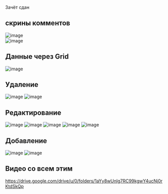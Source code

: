 Зачёт сдан
## скрины комментов
![image](https://user-images.githubusercontent.com/90381005/206876247-79c87831-dd60-4a42-8f64-43002af3f08e.png)<br>
![image](https://user-images.githubusercontent.com/90381005/206876532-af965c5e-c8cf-41cf-aad2-1ef16fbea70e.png)<br>
## Данные через Grid
![image](https://user-images.githubusercontent.com/90381005/208238463-7153d7f0-057e-4bdc-afc7-876fc197a3f8.png)
## Удаление
![image](https://user-images.githubusercontent.com/90381005/208247834-30e2f21d-c950-49ba-b123-4dd585ec4b5b.png)
![image](https://user-images.githubusercontent.com/90381005/208247841-1331e0dc-2b44-4fdb-aa29-f218d463293d.png)
## Редактирование
![image](https://user-images.githubusercontent.com/90381005/208248543-d671c1f2-8d73-4283-983e-367df60f6c72.png)
![image](https://user-images.githubusercontent.com/90381005/208248553-2de79413-83e0-456b-a27b-c91401a92e46.png)
![image](https://user-images.githubusercontent.com/90381005/208248558-06689874-65d3-4d50-b808-f0d82a19f3bd.png)
![image](https://user-images.githubusercontent.com/90381005/208248663-00ce0490-91a0-4ca3-b75c-4f9a1eddbd38.png)
![image](https://user-images.githubusercontent.com/90381005/208248673-c1102b14-d9e1-4c18-b2ba-5f3f1166272d.png)
## Добавление
![image](https://user-images.githubusercontent.com/90381005/208250408-e0be1d38-e8c2-4877-8bcc-1c9a8cbae1e4.png)
![image](https://user-images.githubusercontent.com/90381005/208256557-f503d177-4c70-4070-9d28-e0318e329dc6.png)
## Видео со всем этим
https://drive.google.com/drive/u/0/folders/1aYy8wUnlg7RC99kgwY4ucNj0rKtdSkQp
